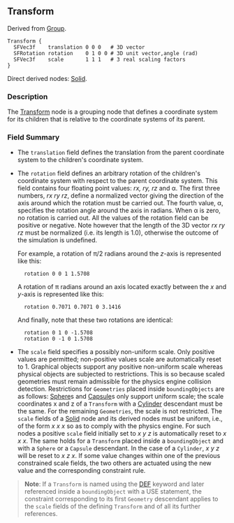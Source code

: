 ## Transform

Derived from [Group](group.md).

```
Transform {
  SFVec3f    translation 0 0 0   # 3D vector
  SFRotation rotation    0 1 0 0 # 3D unit vector,angle (rad)
  SFVec3f    scale       1 1 1   # 3 real scaling factors
}
```

Direct derived nodes: [Solid](solid.md).

### Description

The [Transform](#transform) node is a grouping node that defines a coordinate system for its children that is relative to the coordinate systems of its parent.

### Field Summary

- The `translation` field defines the translation from the parent coordinate
system to the children's coordinate system.

- The `rotation` field defines an arbitrary rotation of the children's coordinate
system with respect to the parent coordinate system. This field contains four
floating point values: *rx, ry, rz* and α. The first three numbers, *rx ry rz*,
define a normalized vector giving the direction of the axis around which the
rotation must be carried out. The fourth value, α, specifies the rotation angle
around the axis in radians. When α is zero, no rotation is carried out. All the
values of the rotation field can be positive or negative. Note however that the
length of the 3D vector *rx ry rz* must be normalized (i.e. its length is 1.0),
otherwise the outcome of the simulation is undefined.

    For example, a rotation of π/2 radians around the *z*-axis is represented like
    this:

        rotation 0 0 1 1.5708

    A rotation of π radians around an axis located exactly between the *x* and
    *y*-axis is represented like this:

        rotation 0.7071 0.7071 0 3.1416

    And finally, note that these two rotations are identical:

        rotation 0 1 0 -1.5708
        rotation 0 -1 0 1.5708

- The `scale` field specifies a possibly non-uniform scale. Only positive values
are permitted; non-positive values scale are automatically reset to 1. Graphical
objects support any positive non-uniform scale whereas physical objects are
subjected to restrictions. This is so because scaled geometries must remain
admissible for the physics engine collision detection. Restrictions for
`Geometries` placed inside `boundingObjects` are as follows:
[Sphere](sphere.md)s and [Capsule](capsule.md)s only support uniform scale; the
scale coordinates x and z of a `Transform` with a [Cylinder](cylinder.md)
descendant must be the same. For the remaining `Geometries`, the scale is not
restricted. The `scale` fields of a [Solid](solid.md) node and its derived nodes
must be uniform, i.e., of the form *x x x* so as to comply with the physics
engine. For such nodes a positive `scale` field initially set to *x y z* is
automatically reset to *x x x*. The same holds for a `Transform` placed inside a
`boundingObject` and with a `Sphere` or a `Capsule` descendant. In the case of a
`Cylinder`, *x y z* will be reset to *x z x*. If some value changes within one
of the previous constrained scale fields, the two others are actuated using the
new value and the corresponding constraint rule.

> **Note**: If a `Transform` is named using the [DEF](def-and-use.md) keyword and later referenced inside a `boundingObject` with a USE statement, the constraint corresponding to its first `Geometry` descendant applies to the `scale` fields of the defining `Transform` and of all its further references.
